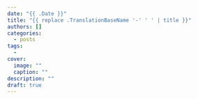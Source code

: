 ```yaml
---
date: "{{ .Date }}"
title: "{{ replace .TranslationBaseName '-' ' ' | title }}"
authors: []
categories:
  - posts
tags:
  -
cover:
  image: ""
  caption: ""
description: ""
draft: true
---
```

